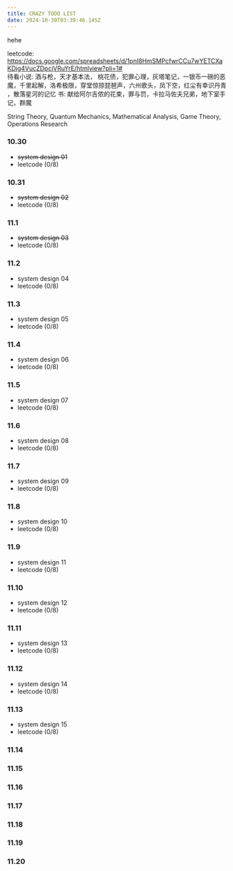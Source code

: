 ```yaml
---
title: CRAZY TODO LIST
date: 2024-10-30T03:39:46.145Z
---
```





hehe  
    
leetcode: https://docs.google.com/spreadsheets/d/1pnI8HmSMPcfwrCCu7wYETCXaKDig4VucZDpcjVRuYrE/htmlview?pli=1#    
待看小说: 酒与枪，天才基本法， 桃花债，犯罪心理，灰塔笔记，一银币一磅的恶魔，千里起解，洛希极限，穿堂惊掠琵琶声，六州歌头，凤下空，红尘有幸识丹青 ，散落星河的记忆 
书: 献给阿尔吉侬的花束，罪与罚，卡拉马佐夫兄弟，地下室手记，群魔  
  
String Theory, Quantum Mechanics, Mathematical Analysis, Game Theory, Operations Research

### 10.30  
- ~~system design 01~~
- leetcode (0/8)
### 10.31
- ~~system design 02~~
- leetcode (0/8)
### 11.1
- ~~system design 03~~
- leetcode (0/8)
### 11.2
- system design 04
- leetcode (0/8)
### 11.3
- system design 05
- leetcode (0/8)
### 11.4
- system design 06
- leetcode (0/8)
### 11.5
- system design 07
- leetcode (0/8)
### 11.6
- system design 08
- leetcode (0/8)
### 11.7
- system design 09
- leetcode (0/8)
### 11.8
- system design 10
- leetcode (0/8)
### 11.9
- system design 11
- leetcode (0/8)
### 11.10
- system design 12
- leetcode (0/8)
### 11.11
- system design 13
- leetcode (0/8)
### 11.12
- system design 14
- leetcode (0/8)
### 11.13
- system design 15
- leetcode (0/8)
### 11.14
### 11.15
### 11.16
### 11.17
### 11.18
### 11.19
### 11.20